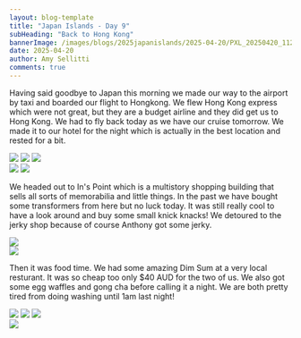 ```yaml
---
layout: blog-template
title: "Japan Islands - Day 9"
subHeading: "Back to Hong Kong"
bannerImage: /images/blogs/2025japanislands/2025-04-20/PXL_20250420_112056815.jpg_compressed.JPEG
date: 2025-04-20
author: Amy Sellitti
comments: true
---
```


Having said goodbye to Japan this morning we made our way to the airport by taxi and boarded our flight to Hongkong. We flew Hong Kong express which were not great, but they are a budget airline and they did get us to Hong Kong. We had to fly back today as we have our cruise tomorrow. We made it to our hotel for the night which is actually in the best location and rested for a bit. 

<div class="grid-2w-1l">
  <img src="http://photos-2.asapadventures.com/blogs/2025japanislands/2025-04-20/PXL_20250420_074910821.MP.jpg_compressed.JPEG"/>
  <img src="http://photos-2.asapadventures.com/blogs/2025japanislands/2025-04-20/PXL_20250420_091108098.jpg_compressed.JPEG"/>
  <img src="http://photos-2.asapadventures.com/blogs/2025japanislands/2025-04-20/PXL_20250420_082325257.jpg_compressed.JPEG"/>
</div>
<div class="grid-2c">
  <img src="http://photos-2.asapadventures.com/blogs/2025japanislands/2025-04-20/PXL_20250420_083459410.jpg_compressed.JPEG"/>
  <img src="http://photos-2.asapadventures.com/blogs/2025japanislands/2025-04-20/PXL_20250420_091205720.MP.jpg_compressed.JPEG"/>
</div>

We headed out to In's Point which is a multistory shopping building that sells all sorts of memorabilia and little things. In the past we have bought some transformers from here but no luck today. It was still really cool to have a look around and buy some small knick knacks! We detoured to the jerky shop because of course Anthony got some jerky.

<div class="center-image"><img src="http://photos-2.asapadventures.com/blogs/2025japanislands/2025-04-20/PXL_20250420_101949452.jpg_compressed.JPEG"/></div>
<div class="center-image"><img src="http://photos-2.asapadventures.com/blogs/2025japanislands/2025-04-20/PXL_20250420_105627700.jpg_compressed.JPEG"/></div>

Then it was food time. We had some amazing Dim Sum at a very local resturant. It was so cheap too only $40 AUD for the two of us. We also got some egg waffles and gong cha before calling it a night. We are both pretty tired from doing washing until 1am last night! 

<div class="grid-1l-2w">
  <img src="http://photos-2.asapadventures.com/blogs/2025japanislands/2025-04-20/PXL_20250420_111010375.jpg_compressed.JPEG"/>
  <img src="http://photos-2.asapadventures.com/blogs/2025japanislands/2025-04-20/PXL_20250420_112056815.jpg_compressed.JPEG"/>
  <img src="http://photos-2.asapadventures.com/blogs/2025japanislands/2025-04-20/PXL_20250420_112535971.jpg_compressed.JPEG"/>
</div>
<div class="center-image"><img src="http://photos-2.asapadventures.com/blogs/2025japanislands/2025-04-20/PXL_20250420_121422289.MP.jpg_compressed.JPEG"/></div>
